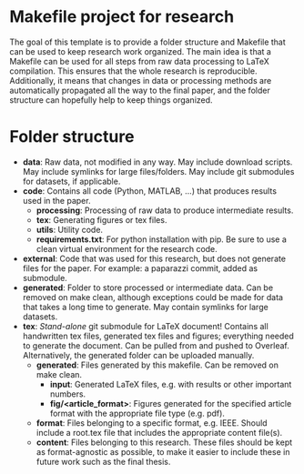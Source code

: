 Makefile project for research
=============================

The goal of this template is to provide a folder structure and Makefile that can
be used to keep research work organized. The main idea is that a Makefile can be
used for all steps from raw data processing to LaTeX compilation. This ensures
that the whole research is reproducible. Additionally, it means that changes in
data or processing methods are automatically propagated all the way to the final
paper, and the folder structure can hopefully help to keep things organized.


Folder structure
================

- **data**: Raw data, not modified in any way. May include download scripts. May
include symlinks for large files/folders. May include git submodules for
datasets, if applicable.
- **code**: Contains all code (Python, MATLAB, ...) that produces results used
in the paper.
  - **processing**: Processing of raw data to produce intermediate results.
  - **tex**: Generating figures or tex files.
  - **utils**: Utility code.
  - **requirements.txt**: For python installation with pip. Be sure to use a
  clean virtual environment for the research code.
- **external**: Code that was used for this research, but does not generate
files for the paper. For example: a paparazzi commit, added as submodule.
- **generated**: Folder to store processed or intermediate data. Can be removed
on make clean, although exceptions could be made for data that takes a long time
to generate. May contain symlinks for large datasets.
- **tex**: *Stand-alone* git submodule for LaTeX document! Contains all
handwritten tex files, generated tex files and figures; everything needed to
generate the document. Can be pulled from and pushed to Overleaf. Alternatively,
the generated folder can be uploaded manually.
  - **generated**: Files generated by this makefile. Can be removed on make
  clean.
    - **input**: Generated LaTeX files, e.g. with results or other important
    numbers.
    - **fig/<article_format>**: Figures generated for the specified article
    format with the appropriate file type (e.g. pdf).
  - **format**: Files belonging to a specific format, e.g. IEEE. Should include
  a root.tex file that includes the appropriate content file(s).
  - **content**: Files belonging to this research. These files should be kept as
  format-agnostic as possible, to make it easier to include these in future work
  such as the final thesis.
